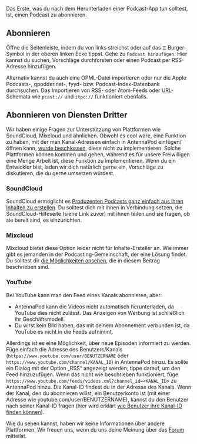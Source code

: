 Das Erste, was du nach dem Herunterladen einer Podcast-App tun solltest, ist,
einen Podcast zu abonnieren.

## Abonnieren

Öffne die Seitenleiste, indem du von links streichst oder auf das `☰`
Burger-Symbol in der oberen linken Ecke tippst. Gehe zu `Podcast hinzufügen`.
Hier kannst du suchen, Vorschläge durchforsten oder einen Podcast per
RSS-Adresse hinzufügen.

Alternativ kannst du auch eine OPML-Datei importieren oder nur die Apple
Podcasts-, gpodder.net-, fyyd- bzw. Podcast-Index-Datenbank durchsuchen. Das
Importieren von RSS- oder Atom-Feeds oder URL-Schemata wie `pcast://` und
`itpc://` funktioniert ebenfalls.

## Abonnieren von Diensten Dritter

Wir haben einige Fragen zur Unterstützung von Plattformen wie SoundCloud,
Mixcloud und ähnlichen. Obwohl es cool wäre, eine Funktion zu haben, mit der man
Kanal-Adressen einfach in AntennaPod einfügen/öffnen kann, [wurde
beschlossen](https://github.com/AntennaPod/AntennaPod/issues/1297), diese nicht
zu implementieren. Solche Plattformen können kommen und gehen, während es für
unsere Freiwilligen eine Menge Arbeit ist, diese Funktion zu implementieren.
Wenn du ein Entwickler bist, laden wir dich natürlich gerne ein, Vorschläge zu
diskutieren, die du gerne umsetzen würdest.

### SoundCloud

SoundCloud ermöglicht es [Produzenten Podcasts ganz einfach aus ihren Inhalten zu
erstellen](https://help.soundcloud.com/hc/de/articles/115003451347-Adding-tracks-to-your-RSS-feed).
Du solltest dich mit ihnen in Verbindung setzen, die SoundCloud-Hilfeseite
(siehe Link zuvor) mit ihnen teilen und sie fragen, ob sie bereit sind, es
einzurichten.

### Mixcloud

Mixcloud bietet diese Option leider nicht für Inhalte-Ersteller an. Wie immer
gibt es jemanden in der Podcasting-Gemeinschaft, der eine Lösung findet. Du
solltest dir [die Möglichkeiten
ansehen](https://www.openparenthesis.org/2015/01/05/mixcloud-to-rss-with-enclosures),
die in diesem Beitrag beschrieben sind.

### YouTube

Bei YouTube kann man den Feed eines Kanals abonnieren, aber:

- AntennaPod kann die Videos nicht automatisch herunterladen, da YouTube dies
nicht zulässt. Das Anzeigen von Werbung ist schließlich ihr Geschäftsmodell.
- Du wirst kein Bild haben, das mit deinem Abonnement verbunden ist, da YouTube
es nicht in die Feeds aufnimmt.

Allerdings ist es eine Möglichkeit, über neue Episoden informiert zu werden. Füge
einfach die Adresse des Benutzers/Kanals
(`https://www.youtube.com/user/BENUTZERNAME` oder
`https://www.youtube.com/channel/KANAL_ID`) in AntennaPod hinzu. Es sollte ein
Dialog mit der Option „RSS“ angezeigt werden; tippe darauf, um den Feed
hinzuzufügen. Wenn das nicht wie beschrieben funktioniert, füge
`https://www.youtube.com/feeds/videos.xml?channel_id=<KANAL_ID>` zu AntennaPod
hinzu. Die Kanal-ID findest du in der Adresse des Kanals. Wenn der Kanal, den du
abonnieren willst, ein Benutzerkonto ist (mit einer Adresse wie
youtube.com/user/BENUTZERNAME), kannst du den Benutzer nach seiner Kanal-ID
fragen (hier wird erklärt [wie Benutzer ihre Kanal-ID finden
können](https://support.google.com/youtube/answer/3250431?hl=de)).

Wie du sehen kannst, haben wir keine Informationen über andere Plattformen. Wir
freuen uns, wenn du uns deine Meinung über das
[Forum](https://forum.antennapod.org/) mitteilst.

